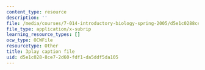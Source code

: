 ```yaml
---
content_type: resource
description: ''
file: /media/courses/7-014-introductory-biology-spring-2005/d5e1c0288ce72d60fdf1da5ddf5da105_Y8eEMYqkwz0.srt
file_type: application/x-subrip
learning_resource_types: []
ocw_type: OCWFile
resourcetype: Other
title: 3play caption file
uid: d5e1c028-8ce7-2d60-fdf1-da5ddf5da105
---
```

